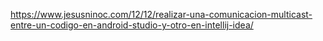 https://www.jesusninoc.com/12/12/realizar-una-comunicacion-multicast-entre-un-codigo-en-android-studio-y-otro-en-intellij-idea/
